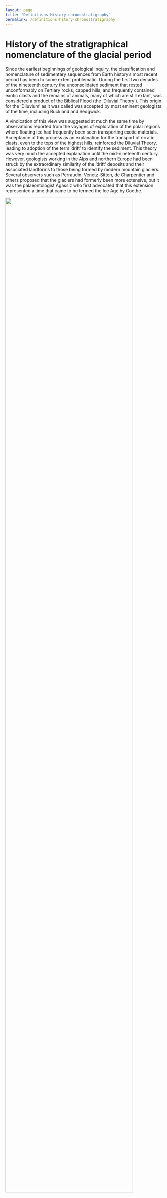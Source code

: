```yaml
---
layout: page
title: "Definitions History chronostratigraphy"
permalink: /definitions-hitory-chronostratigraphy
---
```


# History of the stratigraphical nomenclature of the glacial period

Since the earliest beginnings of geological inquiry, the classification and nomenclature of sedimentary sequences from Earth history’s most recent period has been to some extent problematic. During the first two decades of the nineteenth century the unconsolidated sediment that rested unconformably on Tertiary rocks, capped hills, and frequently contained exotic clasts and the remains of animals, many of which are still extant, was considered a product of the Biblical Flood (the ‘Diluvial Theory’). This origin for the ‘Diluvium’ as it was called was accepted by most eminent geologists of the time, including Buckland and Sedgwick.

A vindication of this view was suggested at much the same time by observations reported from the voyages of exploration of the polar regions where floating ice had frequently been seen transporting exotic materials. Acceptance of this process as an explanation for the transport of erratic clasts, even to the tops of the highest hills, reinforced the Diluvial Theory, leading to adoption of the term ‘drift’ to identify the sediment. This theory was very much the accepted explanation until the mid-nineteenth century. However, geologists working in the Alps and northern Europe had been struck by the extraordinary similarity of the ‘drift’ deposits and their associated landforms to those being formed by modern mountain glaciers. Several observers such as Perraudin, Venetz-Sitten, de Charpentier and others proposed that the glaciers had formerly been more extensive, but it was the palaeontologist Agassiz who first advocated that this extension represented a time that came to be termed the Ice Age by Goethe.

<img src="images/definitions/iceberg.jpg" style="width:90%"/>

## Quaternary _versus_ Pleistocene

After having convinced Buckland and Lyell of the validity of his Glacial Theory in 1840 Agassiz’s ideas became progressively accepted. The term Drift became established for the widespread sands, gravels and boulder clays thought to have been deposited by glacial ice. Meanwhile, Lyell had already proposed the term Pleistocene in 1839 for the post-Pliocene period closest to the present.

Lyell defined the Pleistocene period on the basis of its molluscan faunal content, the majority of which are still extant. However, the term Quaternary (Quaternaire or Tertiaire récent) had already been applied in 1829 by Desnoyers for marine sediments in the Seine Basin (Bourdier 1957, p.99), and this the term had been in use since the late 18th century. The term originates from G. Arduino (1714-1795) who distinguished four separate stages or ‘orders’ which he said were very large strata arranged one above the other. These four ‘orders’ were Primary, Secondary, Tertiary comprising the Atesine Alps, the Alpine foothills, the sub-Alpine hills and ‘the forth order’, comprising the Po plain area, respectively (Schneer 1969).

Several texts state that it was Adolphe Morlot (1820-1867) who first coined the term ‘Quaternary’. In fact there were earlier usages, with different meanings. According to Marianne Klemun (Universität Wien, Austria), Adolphe von Morlot, working in Bern, Switzerland, further contributed to the establishment of the concept ‘Quaternär‘ (1854). Her paper discusses the range of the terms’ meaning during the early phase of its introduction and development, in order to give and appropriate categorization of Morlot’s specific contribution and the reason why he introduce the term Quaternär. The discussion is based to a considerable extent on correspondence between Morlot and Friedrich Simony (1813-1896) of Vienna University.

Both terms Quaternary and Pleistocene thus existed in parallel, one or the other having been proposed to be dropped periodically ever since. Moreover, both have become synonymous with the Ice Age and also the period during which humans appear. However, the Quaternary was different from the Pleistocene in that it also included Lyell’s original ‘Recent’, later named Holocene by the International Geological Congress in 1885. The term Holocene was originally defined by Gervais (1867-9) “for the post-diluvial deposits approximately corresponding to the post-glacial period” (Bourdier 1957, p.101). This period was originally considered to follow the Quaternary instead representing a fifth era or Quinquennaire (Parandier 1891) but this division was deemed to be “excessive” (Bourdier 1957, p.101). Further terminological history can be found in Bourdier (1957) and de Lumley (1976).

Questions concerning periodisation in geology are obviously still with us, and the same goes for the relationships of time, change and discontinuity. The fact that such questions are debated repeatedly in both history and geology is illustrated by the extensive discussion in recent years about the use of the term ‘Quaternary’ as a stratigraphic unit. Thus periodisation is not merely a philosophical issue. Neither does it belong solely to the sociology or politics of science. Rather it must be seen as an essential instrument and an integral part of an on-going discussion of fundamental ideas about time in general.

<div style="display:grid;">
    <div style="grid-column:1;">
        <p>The geologist, <a href="http://www.occxam.it/Storia/Homestoria/Dal1700al1900/BiografiaArduino.htm">Giovanni Arduino</a> (1714 – 1795) was one of the founders of stratigraphy and established the bases of the stratigraphical chronology, using the various geological characteristics of the layers.</p>
        <p>His work is presented in the ‘Two letters over several directed natural observations’. In the letter he wrote to Professor A.Vallisneri the younger on 30 March 1759 Arduino proposed a classification into four great ‘orders’; Primary, Secondary, Tertiary and Quaternary . Click image to enlarge. Image below from F. Ellenberger 1994 Histoire de la Géologie. Tome 2. Technique et documentation (Lavoisier) Paris.</p>
    </div>
    <div style="grid-column:2;">
        <img src="images/definitions/vrarduino.jpg" style="width:100%" />
    </div>
</div>

<img src="images/definitions/Arduinovdagno.jpg" style="width:100%" />

<img src="images/definitions/Desnoyer1-copy.jpg" style="width:100%" />

**The pages shown are taken from the original publication by Jean Desnoyers (1829) in which he uses the term _Quaternaire_ for the first time to apply to the ‘recent Tertiary’ deposits in the Paris Basin.**

<img src="images/definitions/Geolquat.jpg" style="width:100%" />

## Summary

Therefore the classification determined by historical priority and long usage is:

Cenozoic Erathem / Era  
Quaternary (Anthropogene) System / Period  
Holocene Series / Epoch  
Pleistocene Series / Epoch  

Many consider that the Quaternary is not a satisfactory term in the scheme; Primary and Secondary have been replaced by Palaeozoic and Mesozoic respectively, and Tertiary has been replaced by Palaeogene and Neogene as formal systems within the Cenozoic, so the alternative Anthropogene (often in use in the ex-USSR), has been proposed. A further term Pleistogene was proposed by Harland et al. (1989) in the Geological Time Scale, although thought to fit better the overall nomenclature, it has never found favour. However, tradition prevails with the continued use of the Quaternary and is accepted here. Alternative scales have been proposed (e.g. to include the Pleistocene in the Neogene). An analogous proposal has been made to include the Holocene as a Pleistocene stage (cf. the Flandrian: see below). Although both would undoubtedly be logical developments, they run counter to history and to an immense literature, and ultimately would serve no great purpose.

<img src="images/definitions/boulder1.jpg" style="width:100%" />

According to Nilsson (1983 _The Pleistocene_. Reidel, Dordrecht, p. 23-4), Soviet scientists discarded the concept of an integrated Tertiary Period. They followed certain non-Russian writers in classifying the divisions Paleogene and Neogene as periods, which they divided into the conventional epochs. Being (as they saw it) a relic of an antiquated classification, the term Quaternary, too, had been abandoned and replaced by the designation Anthropogene (analogous to Paleogene, Neogene), though its conceptional meaning remained unaltered (cf. i.a. Gerasimov, I.P. 1979 Anthropogene and its major problem. Boreas 8, 23-30.). The Quaternary or Anthropogene retained the rank of a period. Linguistically, however, the term Anthropogene seems less fortunate.

With similar motivation, Czechoslovakian geologists used the term Anthropozoikum as a synonym for Quaternary. Procedures of this kind clearly over-emphasise the significance of the changes that serve to distinguish the Quaternary.

### Holocene (or Flandrian)

Holocene is the name for the most recent interval of Earth history and includes the present day. It is generally regarded as having begun 10 000 radiocarbon years or the last 11,500 calibrated (i.e. calender) years before present (i.e. 1950). The term ‘Recent’ as an alternative to Holocene is invalid and should not be used. Sediments accumulating or processes operating at present should be referred to as ‘modern’ or by similar synonyms.

The term Flandrian, derived from marine transgression sediments on the Flanders coast of Belgium (Heinzelin & Tavernier, 1957), has often been used as a synonym for Holocene. It has been adopted by authors who consider that the last 10 000 years should have the same stage-status as previous interglacial events and thus be included in the Pleistocene. In this case, the latter would thus extend to the present-day (cf. West 1968; 1977, 1979; Hyvärinen 1978). This usage, although advocated particularly in Europe, has been loosing ground in the last two decades (cf. Lowe & Walker 1997, p.16).

### References

Bourdier, F. 1957 Quaternaire. In: (Pruvost, P. ed.) _Lexique stratigraphique international_. Vol. 1 Europe. 99- 100, Centre National de la Recherche Scientifique: Paris.

Desnoyers, J. 1829. Observations sur un ensemble de dépôts marins. _Annales des Sciences naturelles_ (Paris), 171-214, 402-491.

Gervais, P. 1867-9 Zoologie et paleontologie générales. _Nouvelles recherches sur les animaux vertétebrés et fossiles_. Paris, 263pp.

Harland, W.B., Armstrong, R.L., Cox, A.V., Craig, L.E., Smith, A.G. & Smith, D.G. 1989. _A geologic time scale_. Cambridge University Press, 263 pp.

Heinzelin, J. de & Tavernier, R. 1957 Flandrien. In: (Pruvost, P. ed.) _Lexique stratigraphique international_. Vol. 1 Europe. 32, Centre National de la Recherche Scientifique: Paris.

Hyvärinen, H. 1978 Use and definition of the term Flandrian. _Boreas_ 7, 182.

Lowe, J.J. & Walker, M.J.C. 1997: _Reconstructing Quaternary environments_. 446pp. Longmans, London.

Lumley, H. de 1976 _La Préhistoire Française_. Editions CNRS: Paris, Tome 1, 5-23..

Lyell, C. 1839. _Nouveaux éléments de Géologie_. Paris: Pitois-Levrault, 648pp.

Parandier, H. 1891 Notice géologique et paléontologique sur la nature des terrains traverses par le chemin de fer entre Dijon et Châlons-sur-Saône. _Bulletin de la Société géologique de France_, series 3, 19, 794-818.

Reboul, H. 1833 _Géologie de la période Quaternaire et Introduction à l’histoire ancienne_. Paris: F.G.Levrault, 222pp.

Schneer, C.J. 1969. Introduction. In: (Schneer, C.J. ed.) _Towards a history of Geology_. 1-18. The Massachusetts Institute of Technology Press: Cambridge and London, 469pp.

West, R.G. 1968. _Pleistocene geology and biology_, first edition Longmans Green, London.

West, R.G. 1977: _Pleistocene geology and biology_, second edition. Longmans, London.

West, R.G. 1979 _Further on the Flandrian_. Boreas 8, 126.

Extract from: Gibbard, P.L. & van Kolfschoten, Th. 2005 The Quaternary System. (The Pleistocene and Holocene Series). 441-452. In: Gradstein, F. Ogg, J. & Smith, A. (eds) _A Geologic Time Scale 2004_. Cambridge University Press 589 pp.